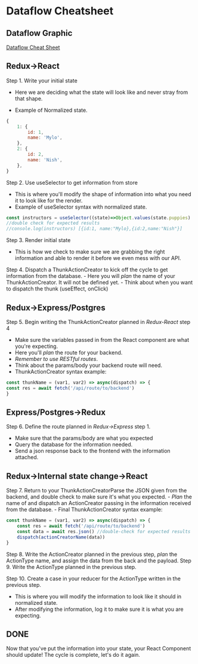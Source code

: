 # Dataflow Cheatsheet

## Dataflow Graphic

[Dataflow Cheat Sheet](https://www.figma.com/file/AHK264MHy58rkDXIGRBlqn/Dataflow?node-id=0%3A1)

## Redux->React

Step 1. Write your initial state

- Here we are deciding what the state will look like
    and never stray from that shape.

- Example of Normalized state.

```js
{
    1: {
        id: 1,
        name: 'Mylo',
    },
    2: {
        id: 2,
        name: 'Nish',
    },
}
```

Step 2. Use useSelector to get information from store

- This is where you'll modify the shape of information into
what you need it to look like for the render.
- Example of useSelector syntax with normalized state.

```js
const instructors = useSelector((state)=>Object.values(state.puppies)
//double check for expected results
//console.log(instructors) [{id:1, name:"Mylo},{id:2,name:"Nish"}]
```

Step 3. Render initial state

- This is how we check to make sure we are grabbing the right
information and able to render it before we even mess with our
API.

Step 4. Dispatch a ThunkActionCreator to kick off the cycle to get
   information from the database.
    - Here you will _plan_ the name of your ThunkActionCreator.
      It will not be defined yet.
    - Think about when you want to dispatch the thunk (useEffect, onClick)

## Redux->Express/Postgres

Step 5. Begin writing the ThunkActionCreator planned in *Redux-React* step 4

- Make sure the variables passed in from the React component
    are what you're expecting.
- Here you'll _plan_ the route for your backend.
- *Remember to use RESTful routes*.
- Think about the params/body your backend route will need.
- ThunkActionCreator syntax example:

```js
const thunkName = (var1, var2) => async(dispatch) => {
const res = await fetch('/api/route/to/backend')
}
```

## Express/Postgres->Redux

Step 6. Define the route planned in *Redux->Express* step 1.

- Make sure that the params/body are what you expected
- Query the database for the information needed.
- Send a json response back to the frontend with the information attached.

## Redux->Internal state change->React

Step 7. Return to your ThunkActionCreatorParse the JSON given from the backend,
and double check to make sure it's what you expected.
    - _Plan_ the name of and dispatch an ActionCreator passing in the
    information received from the database.
    - Final ThunkActionCreator syntax example:

```js
const thunkName = (var1, var2) => async(dispatch) => {
    const res = await fetch('/api/route/to/backend')
    const data = await res.json() //double-check for expected results
    dispatch(actionCreatorName(data))
}
```

Step 8. Write the ActionCreator planned in the previous step, _plan_ the
   ActionType name, and assign the data from the back and the payload.
Step 9. Write the ActionType planned in the previous step.

Step 10. Create a case in your reducer for the ActionType written in the previous step.

- This is where you will modify the information to look like it should
in normalized state.
- After modifying the information, log it to make sure it is
what you are expecting.

## DONE

Now that you've put the information into your state, your React
Component should update! The cycle is complete, let's do it again.
